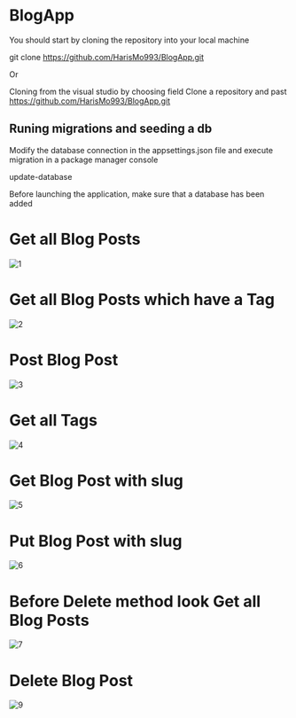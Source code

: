 # BlogApp

You should start by cloning the repository into your local machine

git clone https://github.com/HarisMo993/BlogApp.git

Or 

Cloning from the visual studio by choosing field Clone a repository and past https://github.com/HarisMo993/BlogApp.git

## Runing migrations and seeding a db

Modify the database connection in the appsettings.json file and execute migration in a package manager console

update-database

Before launching the application, make sure that a database has been added

# Get all Blog Posts

![1](https://user-images.githubusercontent.com/80532396/116004949-435abf00-a605-11eb-8608-6938ef0f3f2a.PNG)

# Get all Blog Posts which have a Tag

![2](https://user-images.githubusercontent.com/80532396/116004956-4bb2fa00-a605-11eb-9c9a-a8dccc3a6234.PNG)

# Post Blog Post

![3](https://user-images.githubusercontent.com/80532396/116004962-5077ae00-a605-11eb-9049-d7687c1aaa4d.PNG)

# Get all Tags

![4](https://user-images.githubusercontent.com/80532396/116004970-58cfe900-a605-11eb-9bf3-f99acad92676.PNG)

# Get Blog Post with slug

![5](https://user-images.githubusercontent.com/80532396/116004977-5ec5ca00-a605-11eb-9c9a-5cdc3e47a4ef.PNG)

# Put Blog Post with slug

![6](https://user-images.githubusercontent.com/80532396/116004983-64231480-a605-11eb-8729-f4018ce92541.PNG)

# Before Delete method look Get all Blog Posts

![7](https://user-images.githubusercontent.com/80532396/116004987-68e7c880-a605-11eb-9e69-bb1bb0ef1cc2.PNG)

# Delete Blog Post

![9](https://user-images.githubusercontent.com/80532396/116004993-6edda980-a605-11eb-8a11-26ff4670d97f.PNG)
